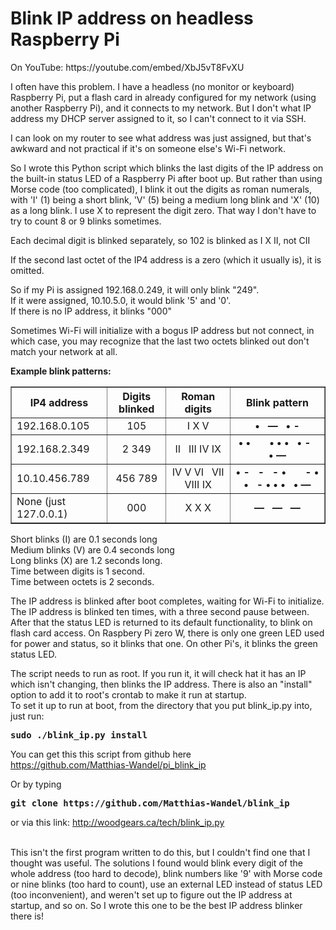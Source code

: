 <h1>Blink IP address on headless Raspberry Pi</h1>
On YouTube: https://youtube.com/embed/XbJ5vT8FvXU
<p>
I often have this problem.  I have a headless (no monitor or keyboard) Raspberry Pi,
put a flash card in already configured for my network (using another Raspberry Pi), 
and it connects to my network.  But I don't what IP address my DHCP server assigned to it,
so I can't connect to it via SSH.
<p>
I can look on my router to see what address was just assigned, but that's awkward and not practical
if it's on someone else's Wi-Fi network.
<p>
So I wrote this Python script which blinks the last digits of the IP address on the built-in status LED
of a Raspberry Pi after boot up.  But rather than using Morse code (too complicated), I blink it out
the digits as roman numerals, with 'I' (1) being a short blink, 'V' (5) being a medium long blink
and 'X' (10) as a long blink. I use X to represent the digit zero.  That way I don't have to try to
count 8 or 9 blinks sometimes.
<p>
Each decimal digit is blinked separately, so 102 is blinked as I X II,  not CII
<p>
If the second last octet of the IP4 address is a zero (which it usually is), it is omitted.
<p>
So if my Pi is assigned 192.168.0.249, it will only blink "249".<br>
If it were assigned, 10.10.5.0, it would blink '5' and '0'.<br>
If there is no IP address, it blinks "000"
<p>
Sometimes Wi-Fi will initialize with a bogus IP address but not connect, in which case, you may recognize
that the last two octets blinked out don't match your network at all.
<p>
<b>Example blink patterns:</b>
<table border=1 cellspacing=0 cellpadding=5>
<tr><th>IP4 address<th>Digits blinked<th>Roman digits<th>Blink pattern
<tr><td>192.168.0.105<td><center>105<td><center>I X V<td>
    <center><b>&bull; &nbsp; &mdash; &nbsp; &bull; -</b>
<tr><td>192.168.2.349<td><center>2 349<td><center>II &nbsp; III IV IX<td>
    <center><b>&bull; &bull; &nbsp; &nbsp; &nbsp; &bull; &bull; &bull; &nbsp; &bull; - &nbsp; &bull; &mdash;</b>
<tr><td>10.10.456.789<td><center>456 789<td><center>IV V VI &nbsp; VII VIII IX<td>
    <center><b>&bull; - &nbsp; - &nbsp; - &bull;
    &nbsp; &nbsp; &nbsp;
    - &bull; &bull; &nbsp;  - &bull; &bull; &bull; &nbsp; &bull; &mdash;</b>
<tr><td>None (just 127.0.0.1)<td><center>000<td><center>X X X<td>
    <center><b>&mdash; &nbsp; &mdash; &nbsp; &mdash;</b>

</table>
<p>
Short blinks (I) are 0.1 seconds long<br>
Medium blinks (V) are 0.4 seconds long<br>
Long blinks (X) are 1.2 seconds long.<br>
Time between digits is 1 second.<br>
Time between octets is 2 seconds.
<p>
The IP address is blinked after boot completes, waiting for Wi-Fi to initialize.  The IP address is blinked
ten times, with a three second pause between.  After that the status LED is returned to its default
functionality, to blink on flash card access.
On Raspbery Pi zero W, there is only one green LED used for power and status, so it blinks that one.
On other Pi's, it blinks the green status LED.
<p>
The script needs to run as root.  If you run it, it will check hat it has an IP which isn't changing,
then blinks the IP address.  There is also an "install" option to add it to root's crontab
to make it run at startup.<br>
To set it up to run at boot, from the directory that you put blink_ip.py into, just run:<br>
<b><pre>sudo ./blink_ip.py install</pre></b>
<p>
You can get this this script from github here<br>
<a href="https://github.com/Matthias-Wandel/pi_blink_ip">https://github.com/Matthias-Wandel/pi_blink_ip</a>
<p>
Or by typing<b><pre>git clone https://github.com/Matthias-Wandel/blink_ip</pre></b>
<p>
or via this link: <a href="blink_ip.py">http://woodgears.ca/tech/blink_ip.py</a>
<p><br>
This isn't the first program written to do this, but I couldn't find one that I thought
was useful.  The solutions I found would blink every digit of the whole address (too hard to decode),
blink numbers like '9' with Morse code or nine blinks (too hard to count), use an external
LED instead of status LED (too inconvenient), and weren't set up to figure out the IP address
at startup, and so on.  So I wrote this one to be the best IP address blinker there is!

</table>





